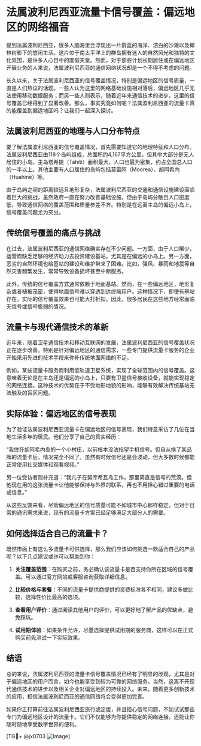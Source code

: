 # 法属波利尼西亚流量卡信号覆盖：偏远地区的网络福音

提到法属波利尼西亚，很多人脑海里会浮现出一片蔚蓝的海洋、洁白的沙滩以及椰林树影下的悠闲生活。这片位于南太平洋上的群岛拥有迷人的自然风光和独特的文化氛围，是许多人心目中的度假天堂。然而，对于那些计划长期居住或在偏远地区开展业务的人来说，法属波利尼西亚的通信网络状况却是一个不得不考虑的问题。

长久以来，关于法属波利尼西亚的信号覆盖情况，特别是偏远地区的信号质量，一直是人们热议的话题。一些人认为这里的网络基础设施相对落后，偏远地区几乎无法使用移动数据服务；而另一些人则表示，随着近年来通信技术的进步，这里的信号覆盖已经得到了显著改善。那么，事实究竟如何呢？法属波利尼西亚的流量卡真的能覆盖到偏远地区吗？让我们一起深入探讨。

## 法属波利尼西亚的地理与人口分布特点

要了解法属波利尼西亚的信号覆盖情况，首先需要知道它的地理特征和人口分布。法属波利尼西亚由118个岛屿组成，总面积约4,167平方公里，但其中大部分是无人居住的小岛。主岛塔希提（Tahiti）面积最大，人口也最为密集，约占全国总人口的一半以上。其他主要有人口居住的岛屿包括莫雷阿（Moorea）、胡阿希内（Huahine）等。

由于岛屿之间的距离较远且地形复杂，法属波利尼西亚的交通和通信设施建设面临着巨大的挑战。虽然政府一直在努力改善基础设施，但由于岛屿分散且人口密度低，导致通信网络的覆盖范围和质量参差不齐。特别是在远离主岛的偏远小岛上，信号覆盖问题尤为突出。

## 传统信号覆盖的痛点与挑战

在过去，法属波利尼西亚的通信网络确实存在不少问题。一方面，由于人口稀少，运营商缺乏足够的经济动力去投资建设基站，尤其是在偏远的小岛上。另一方面，恶劣的自然环境也给基站的建设和维护带来了困难。比如，强风、暴雨和地震等自然灾害频繁发生，常常导致设备损坏甚至中断服务。

此外，传统的信号覆盖方式通常依赖于地面基站。然而，在一些偏远地区，地形复杂或者植被茂密，使得地面信号难以穿透到达终端用户。这种情况下，即使有基站存在，实际的信号覆盖效果也可能大打折扣。因此，很多居民在这些地方经常面临无信号或信号极弱的情况。

## 流量卡与现代通信技术的革新

近年来，随着卫星通信技术和移动互联网的发展，法属波利尼西亚的信号覆盖状况正在逐步改善。特别是针对偏远地区的通信需求，一些专门提供流量卡服务的企业开始采用先进的技术手段来弥补传统地面网络的不足。

例如，某些流量卡服务商利用低轨道卫星系统，实现了全球范围内的信号覆盖。这意味着无论是在主岛还是偏远的小岛上，只要有卫星信号接收设备，就能实现稳定的网络连接。这种技术的优势在于不受地形地貌的影响，能够有效解决传统基站无法触及的盲区问题。

## 实际体验：偏远地区的信号表现

为了验证法属波利尼西亚流量卡在偏远地区的信号表现，我们特意采访了几位在当地生活多年的居民。他们分享了自己的真实经历：

“我住在胡阿希内岛的一个小村庄，以前根本没法指望手机信号。但自从换了某品牌的流量卡后，情况完全不同了。虽然有时候信号还是会波动，但大多数时候都能正常使用社交媒体和观看视频。”

另一位受访者则补充道：“我儿子在努库希瓦岛工作，那里简直是信号的荒漠。但他现在用的这张流量卡让他能够保持与外界的联系，再也不用担心错过重要的电话或信息。”

从这些反馈来看，尽管偏远地区的信号质量可能不如城市中心那样稳定，但对于日常的通讯需求来说，现有的流量卡方案已经足够满足大部分人的需要。

## 如何选择适合自己的流量卡？

既然市面上有这么多流量卡可供选择，那么我们应该如何挑选一款适合自己的产品呢？以下几点建议或许可以帮助到你：

1. **关注覆盖范围**：在购买之前，务必确认该流量卡是否支持你所在区域的信号覆盖。可以通过官方网站或客服咨询获取详细信息。
   
2. **比较价格与套餐**：不同的流量卡提供商提供的资费标准各不相同，建议多做比较，选择性价比最高的选项。
   
3. **查看用户评价**：通过阅读其他用户的评价，可以更好地了解产品的优缺点，避免踩坑。
   
4. **试用期体验**：如果条件允许，尽量选择提供试用期的服务商，这样可以在正式购买前先测试一下实际效果。

## 结语

总的来说，法属波利尼西亚的流量卡信号覆盖情况已经有了明显的改观，尤其是对于偏远地区的用户而言，如今也能享受到较为可靠的网络服务。当然，这离不开现代通信技术的进步以及相关企业对偏远地区的持续投入。未来，随着更多创新技术的应用，相信法属波利尼西亚的通信网络将会变得更加完善。

如果你正打算前往法属波利尼西亚旅行或定居，并且担心信号问题，不妨试试那些专门为偏远地区设计的流量卡。它们不仅能够为你提供稳定的网络连接，还能让你随时随地享受数字世界的便利。

[TG💪+ @jx0703 ![Image](https://github.com/user-attachments/assets/dbca1d08-cadb-493c-b0ec-ad6f7a83f270)]